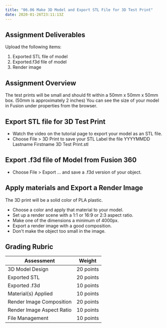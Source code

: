 ```yaml
---
title: "06.06 Make 3D Model and Export STL File for 3D Test Print"
date: 2020-01-26T23:11:13Z
---
```


## Assignment Deliverables

Upload the following items:

1. Exported STL file of model
2. Exported.f3d file of model
3. Render image

## Assignment Overview

The test prints will be small and should fit within a 50mm x 50mm x 50mm box. (50mm is approximately 2 inches) You can see the size of your model in Fusion under properties from the browser.

## Export STL file for 3D Test Print

- Watch the video on the tutorial page to export your model as an STL file.
- Choose File > 3D Print to save your STL Label the file YYYYMMDD Lastname Firstname 3D Test Print.stl

## Export .f3d file of Model from Fusion 360

- Choose File > Export ... and save a .f3d version of your object.

## Apply materials and Export a Render Image

The 3D print will be a solid color of PLA plastic.

- Choose a color and apply that material to your model.
- Set up a render scene with a 1:1 or 16:9 or 2:3 aspect ratio.
- Make one of the dimensions a minimum of 4000px.
- Export a render image with a good composition.
- Don't make the object too small in the image.

## Grading Rubric

<div class="responsive-table-markdown">

| Assessment                | Weight    |
| ------------------------- | --------- |
| 3D Model Design           | 20 points |
| Exported STL              | 20 points |
| Exported .f3d             | 10 points |
| Material(s) Applied       | 10 points |
| Render Image Composition  | 20 points |
| Render Image Aspect Ratio | 10 points |
| File Management           | 10 points |

</div>
